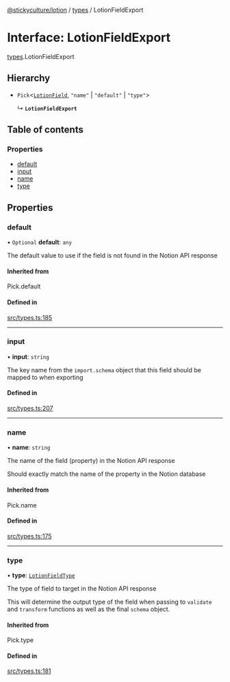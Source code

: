 [@stickyculture/lotion](../README.md) / [types](../modules/types.md) / LotionFieldExport

# Interface: LotionFieldExport

[types](../modules/types.md).LotionFieldExport

## Hierarchy

- `Pick`\<[`LotionField`](types.LotionField.md), ``"name"`` \| ``"default"`` \| ``"type"``\>

  ↳ **`LotionFieldExport`**

## Table of contents

### Properties

- [default](types.LotionFieldExport.md#default)
- [input](types.LotionFieldExport.md#input)
- [name](types.LotionFieldExport.md#name)
- [type](types.LotionFieldExport.md#type)

## Properties

### default

• `Optional` **default**: `any`

The default value to use if the field is not found in the Notion API response

#### Inherited from

Pick.default

#### Defined in

[src/types.ts:185](https://github.com/sticky/sticky-utils-lotion/blob/88143ca/src/types.ts#L185)

___

### input

• **input**: `string`

The key name from the `import.schema` object that this field should be mapped to when exporting

#### Defined in

[src/types.ts:207](https://github.com/sticky/sticky-utils-lotion/blob/88143ca/src/types.ts#L207)

___

### name

• **name**: `string`

The name of the field (property) in the Notion API response

Should exactly match the name of the property in the Notion database

#### Inherited from

Pick.name

#### Defined in

[src/types.ts:175](https://github.com/sticky/sticky-utils-lotion/blob/88143ca/src/types.ts#L175)

___

### type

• **type**: [`LotionFieldType`](../modules/types.md#lotionfieldtype)

The type of field to target in the Notion API response

This will determine the output type of the field when passing to `validate` and `transform` functions as well as the final `schema` object.

#### Inherited from

Pick.type

#### Defined in

[src/types.ts:181](https://github.com/sticky/sticky-utils-lotion/blob/88143ca/src/types.ts#L181)
